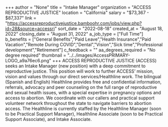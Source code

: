 +++
author = "None"
title = "Intake Manager"
organization = "ACCESS REPRODUCTIVE JUSTICE"
location = "California"
salary = "$73,367 - $87,337"
link = "https://accessreproductivejustice.bamboohr.com/jobs/view.php?id=28&source=accessrj"
sort_date = "2022-08-18"
created_at = "August 18, 2022"
closing_date = "August 31, 2022"
a_job_type = ["Full Time"]
b_benefits = ["General Benefits","Paid Leave","Health Insurance","Paid Vacation","Remote During COVID","Dental","Vision","Sick time","Professional development","Retirement"]
c_feedback = ""
aa_degrees_required = "No degree required"
thumbnail = "../../images/AccessPRIMARY-LOGO_a9a76ec6.png"
+++
ACCESS REPRODUCTIVE JUSTICE (ACCESS) seeks an Intake Manager (new position) with a deep commitment to reproductive justice. This position will work to further ACCESS’ mission, vision and values through our direct services/Healthline work. The bilingual (Spanish and English) Healthline provides free and confidential information, referrals, advocacy and peer counseling on the full range of reproductive and sexual health issues, with a special expertise in pregnancy options and access to abortion. We coordinate with our callers and practical support volunteer network throughout the state to navigate barriers to abortion access. The Healthline is currently staffed by the Healthline Manager (soon to be Practical Support Manager), Healthline Associate (soon to be Practical Support Associate), and Intake Associate. 